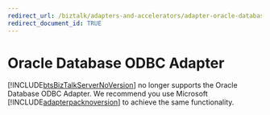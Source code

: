 ```yaml
---
redirect_url: /biztalk/adapters-and-accelerators/adapter-oracle-database/microsoft-biztalk-adapter-for-oracle-database-documentation.md
redirect_document_id: TRUE
--- 
```


# Oracle Database ODBC Adapter
[!INCLUDE[btsBizTalkServerNoVersion](../includes/btsbiztalkservernoversion-md.md)] no longer supports the Oracle Database ODBC Adapter. We recommend you use Microsoft [!INCLUDE[adapterpacknoversion](../includes/adapterpacknoversion-md.md)] to achieve the same functionality.  